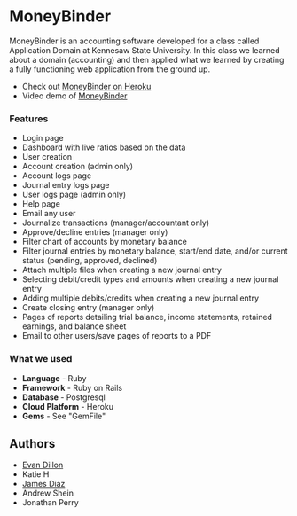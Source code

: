 # MoneyBinder

MoneyBinder is an accounting software developed for a class called Application Domain at Kennesaw State University. In this class we learned about a domain (accounting) and then applied what we learned by creating a fully functioning web application from the ground up.
* Check out [MoneyBinder on Heroku](https://moneybinder.herokuapp.com/)
* Video demo of [MoneyBinder]()

### Features

* Login page
* Dashboard with live ratios based on the data
* User creation
* Account creation (admin only)
* Account logs page
* Journal entry logs page
* User logs page (admin only)
* Help page
* Email any user
* Journalize transactions (manager/accountant only)
* Approve/decline entries (manager only)
* Filter chart of accounts by monetary balance
* Filter journal entries by monetary balance, start/end date, and/or current status (pending, approved, declined)
* Attach multiple files when creating a new journal entry
* Selecting debit/credit types and amounts when creating a new journal entry
* Adding multiple debits/credits when creating a new journal entry
* Create closing entry (manager only)
* Pages of reports detailing trial balance, income statements, retained earnings, and balance sheet
* Email to other users/save pages of reports to a PDF


### What we used
* **Language** - Ruby
* **Framework** - Ruby on Rails
* **Database** - Postgresql
* **Cloud Platform** - Heroku
* **Gems** - See "GemFile"

## Authors
* [Evan Dillon](www.linkedin.com/in/evanjdillon)
* Katie H
* [James Diaz](www.linkedin.com/in/diazjames)
* Andrew Shein
* Jonathan Perry
